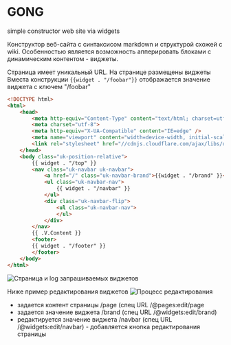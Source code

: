 # GONG

simple constructor web site via widgets

Конструктор веб-сайта с синтаксисом markdown и структурой схожей с wiki.
Особенностью является возможность апперировать блоками с динамическим контентом - виджеты.

Страница имеет уникальный URL. На странице размещены виджеты
Вместа конструкции ```{{widget . "/foobar"}}``` отображается значение виджета с ключем "/foobar"

``` html
<!DOCTYPE html>
<html>
	<head>
        <meta http-equiv="Content-Type" content="text/html; charset=utf-8" />
        <meta charset="utf-8">
        <meta http-equiv="X-UA-Compatible" content="IE=edge" />
        <meta name="viewport" content="width=device-width, initial-scale=1.0">
        <link rel="stylesheet" href="//cdnjs.cloudflare.com/ajax/libs/uikit/2.25.0/css/uikit.almost-flat.min.css">
	</head>
    <body class="uk-position-relative">
        {{ widget . "/top" }}
        <nav class="uk-navbar uk-navbar">
            <a href="/" class="uk-navbar-brand">{{widget . "/brand" }}</a>
            <ul class="uk-navbar-nav">
                {{ widget . "/navbar" }}
            </ul>
            <div class="uk-navbar-flip">
                <ul class="uk-navbar-nav">
                </ul>
            </div>
        </nav>
	    {{ .V.Content }}
        <footer>
        {{ widget . "/footer" }}
        </footer>
	</body>
</html>
```

![Страница и log запрашиваемых виджетов](https://s3.amazonaws.com/idheap/ss/localhost8080page_2016-03-15_16-55-59.png)

Ниже пример редактирования виджетов 
![Процесс редактирования](https://s3.amazonaws.com/idheap/ss/screencast_2016-03-15_17-15-12.gif)

* задается контент страницы /page (спец URL /@pages:edit/page
* задается значение виджета /brand (спец URL /@widgets:edit/brand)
* редактируется значение виджета /navbar (спец URL /@widgets:edit/navbar) - добавляется кнопка редактирования страницы
